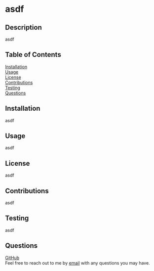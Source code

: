 
# asdf

## Description
asdf

## Table of Contents
[Installation](#Installation)  
[Usage](#Usage)  
[License](#License)  
[Contributions](#Contributions)  
[Testing](#Testing)  
[Questions](#Questions)

## Installation
asdf

## Usage
asdf

## License
asdf

## Contributions
asdf

## Testing
asdf

## Questions
[GitHub](https://github.com/asdf)  
Feel free to reach out to me by [email](mailto:sadf) with any questions you may have.
